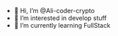 - 👋 Hi, I’m @Ali-coder-crypto
- 👀 I’m interested in develop stuff
- 🌱 I’m currently learning FullStack
